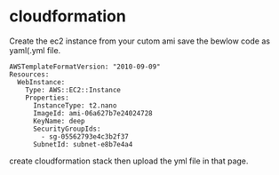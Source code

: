 # cloudformation

Create the ec2 instance from your cutom ami save the bewlow code as yaml(.yml   file.

```
AWSTemplateFormatVersion: "2010-09-09"
Resources:
  WebInstance:
    Type: AWS::EC2::Instance
    Properties:
      InstanceType: t2.nano
      ImageId: ami-06a627b7e24024728
      KeyName: deep
      SecurityGroupIds:
        - sg-05562793e4c3b2f37
      SubnetId: subnet-e8b7e4a4
```    

create cloudformation stack then upload the yml file in that page.



      
